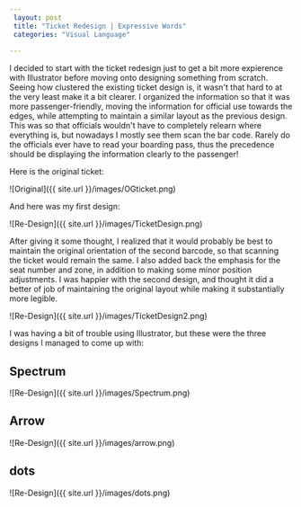 ```yaml
---
 layout: post
 title: "Ticket Redesign | Expressive Words"
 categories: "Visual Language"
 
---
```


I decided to start with the ticket redesign just to get a bit more expierence with Illustrator before moving onto designing something from scratch. Seeing how clustered the existing ticket design is, it wasn't that hard to at the very least make it a bit clearer. I organized the information so that it was more passenger-friendly, moving the information for official use towards the edges, while attempting to maintain a similar layout as the previous design. This was so that officials wouldn't have to completely relearn where everything is, but nowadays I mostly see them scan the bar code. Rarely do the officials ever have to read your boarding pass, thus the precedence should be displaying the information clearly to the passenger! 

Here is the original ticket:

![Original]({{ site.url }}/images/OGticket.png)

And here was my first design:

![Re-Design]({{ site.url }}/images/TicketDesign.png)

After giving it some thought, I realized that it would probably be best to maintain the original orientation of the second barcode, so that scanning the ticket would remain the same. I also added back the emphasis for the seat number and zone, in addition to making some minor position adjustments. I was happier with the second design, and thought it did a better of job of maintaining the original layout while making it substantially more legible.

![Re-Design]({{ site.url }}/images/TicketDesign2.png)

I was having a bit of trouble using Illustrator, but these were the three designs I managed to come up with: 


## Spectrum
![Re-Design]({{ site.url }}/images/Spectrum.png)

## Arrow
![Re-Design]({{ site.url }}/images/arrow.png)

## dots
![Re-Design]({{ site.url }}/images/dots.png)




